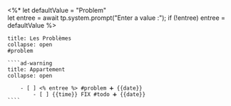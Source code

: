  <%*
let defaultValue = "Problem"  
let entree = await tp.system.prompt("Enter a value :");
if (!entree) entree = defaultValue
%>
`````ad-danger
title: Les Problèmes
collapse: open
#problem

````ad-warning
title: Appartement
collapse: open

	- [ ] <% entree %> #problem ➕ {{date}}  
		- [ ] {{time}} FIX #todo ➕ {{date}}  
````


`````
